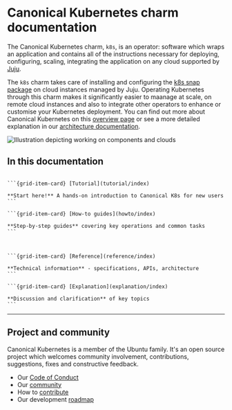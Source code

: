 # Canonical Kubernetes charm documentation

The Canonical Kubernetes charm, `k8s`, is an operator: software which wraps an
application and contains all of the instructions necessary for deploying,
configuring, scaling, integrating the application on any cloud supported by
[Juju][].

The `k8s` charm takes care of installing and configuring the [k8s snap
package][] on cloud instances managed by Juju. Operating Kubernetes through
this charm makes it significantly easier to maanage at scale, on remote cloud
instances and also to integrate other operators to enhance or customise your
Kubernetes deployment. You can find out more about Canonical Kubernetes on this
[overview page] or see a more detailed explanation in our [architecture
documentation].

![Illustration depicting working on components and clouds][logo]

## In this documentation

````{grid} 1 1 2 2

```{grid-item-card} [Tutorial](tutorial/index)

**Start here!** A hands-on introduction to Canonical K8s for new users
```

```{grid-item-card} [How-to guides](howto/index)

**Step-by-step guides** covering key operations and common tasks
```

````

````{grid} 1 1 2 2


```{grid-item-card} [Reference](reference/index)

**Technical information** - specifications, APIs, architecture
```

```{grid-item-card} [Explanation](explanation/index)

**Discussion and clarification** of key topics
```

````

---

## Project and community

Canonical Kubernetes is a member of the Ubuntu family. It's an open source
project which welcomes community involvement, contributions, suggestions, fixes
and constructive feedback.

- Our [Code of Conduct]
- Our [community]
- How to [contribute]
- Our development [roadmap]

<!-- IMAGES -->

[logo]: https://assets.ubuntu.com/v1/843c77b6-juju-at-a-glace.svg

<!-- LINKS -->

[Code of Conduct]: https://ubuntu.com/community/ethos/code-of-conduct
[community]: ./reference/community
[contribute]: ./howto/contribute
[roadmap]: ./reference/roadmap
[overview page]: ./explanation/about
[architecture documentation]: ./reference/architecture
[Juju]: https://juju.is
[k8s snap package]: /snap/index